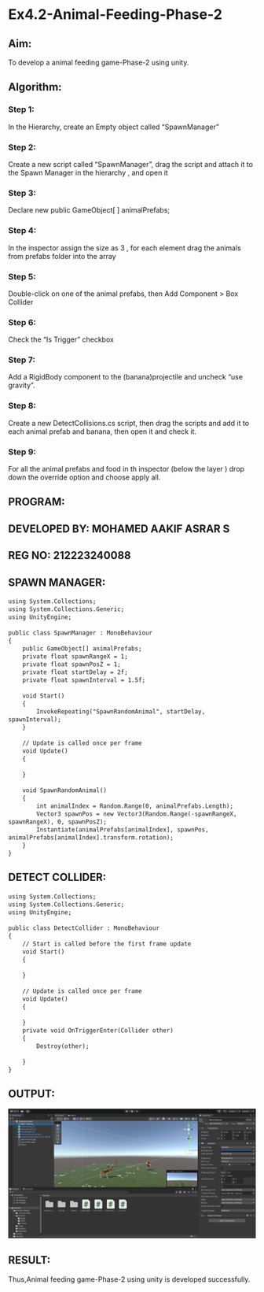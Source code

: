 # Ex4.2-Animal-Feeding-Phase-2

## Aim:
To develop a animal feeding game-Phase-2 using unity.

## Algorithm:
### Step 1:
In the Hierarchy, create an Empty object called “SpawnManager”

### Step 2:
Create a new script called “SpawnManager”, drag the script and attach it to the Spawn Manager in the hierarchy , and open it

### Step 3:
Declare new public GameObject[ ] animalPrefabs;

### Step 4:
In the inspector assign the size as 3 , for each element drag the animals from prefabs folder into the array

### Step 5:
Double-click on one of the animal prefabs, then Add Component > Box Collider

### Step 6:
Check the “Is Trigger” checkbox

### Step 7:
Add a RigidBody component to the (banana)projectile and uncheck “use gravity”.

### Step 8:
Create a new DetectCollisions.cs script, then drag the scripts and add it to each animal prefab and banana, then open it and check it.

### Step 9:
For all the animal prefabs and food in th inspector (below the layer ) drop down the override option and choose apply all.

## PROGRAM:
## DEVELOPED BY: MOHAMED AAKIF ASRAR S
## REG NO: 212223240088
## SPAWN MANAGER:
```
using System.Collections;
using System.Collections.Generic;
using UnityEngine;

public class SpawnManager : MonoBehaviour
{
    public GameObject[] animalPrefabs;
    private float spawnRangeX = 1;
    private float spawnPosZ = 1;
    private float startDelay = 2f;
    private float spawnInterval = 1.5f;

    void Start()
    {
        InvokeRepeating("SpawnRandomAnimal", startDelay, spawnInterval);
    }

    // Update is called once per frame
    void Update()
    {

    }

    void SpawnRandomAnimal()
    {
        int animalIndex = Random.Range(0, animalPrefabs.Length);
        Vector3 spawnPos = new Vector3(Random.Range(-spawnRangeX, spawnRangeX), 0, spawnPosZ);
        Instantiate(animalPrefabs[animalIndex], spawnPos, animalPrefabs[animalIndex].transform.rotation);
    }
}
```
## DETECT COLLIDER:
```
using System.Collections;
using System.Collections.Generic;
using UnityEngine;

public class DetectCollider : MonoBehaviour
{
    // Start is called before the first frame update
    void Start()
    {

    }

    // Update is called once per frame
    void Update()
    {

    }
    private void OnTriggerEnter(Collider other)
    {
        Destroy(other);
        
    }
}

```
## OUTPUT:

![alt text](<EXP-4.1 2 OUTPUT.png>)

## RESULT:

Thus,Animal feeding game-Phase-2 using unity is developed successfully.
